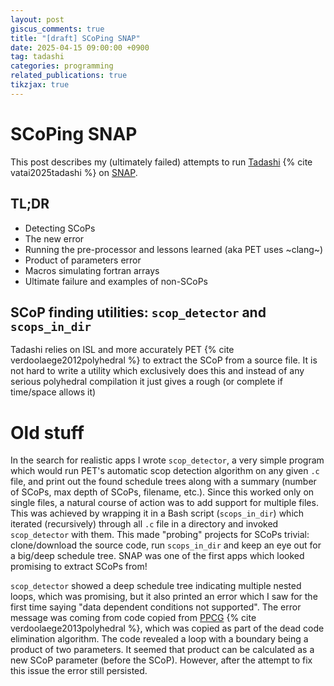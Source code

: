 ```yaml
---
layout: post
giscus_comments: true
title: "[draft] SCoPing SNAP"
date: 2025-04-15 09:00:00 +0900
tag: tadashi
categories: programming
related_publications: true
tikzjax: true
---
```


# SCoPing SNAP

This post describes my (ultimately failed) attempts to run [Tadashi](/projects/tadashi) {% cite vatai2025tadashi %} on [SNAP](https://github.com/lanl/SNAP).

## TL;DR

- Detecting SCoPs
- The new error
- Running the pre-processor and lessons learned (aka PET uses ~clang~)
- Product of parameters error
- Macros simulating fortran arrays
- Ultimate failure and examples of non-SCoPs

## SCoP finding utilities: `scop_detector` and `scops_in_dir`

Tadashi relies on ISL and more accurately PET {% cite verdoolaege2012polyhedral %} to extract the SCoP from a source file. It is not hard to write a utility which exclusively does this and instead of any serious polyhedral compilation it just gives a rough (or complete if time/space allows it)

# Old stuff

In the search for realistic apps I wrote `scop_detector`, a very simple program which would run PET's automatic scop detection algorithm on any given `.c` file, and print out the found schedule trees along with a summary (number of SCoPs, max depth of SCoPs, filename, etc.).
Since this worked only on single files, a natural course of action was to add support for multiple files.
This was achieved by wrapping it in a Bash script (`scops_in_dir`) which iterated (recursively) through all `.c` file in a directory and invoked `scop_detector` with them.
This made "probing" projects for SCoPs trivial: clone/download the source code, run `scops_in_dir` and keep an eye out for a big/deep schedule tree.
SNAP was one of the first apps which looked promising to extract SCoPs from!

`scop_detector` showed a deep schedule tree indicating multiple nested loops, which was promising, but it also printed an error which I saw for the first time saying "data dependent conditions not supported".
The error message was coming from code copied from [PPCG](https://repo.or.cz/ppcg.git) {% cite verdoolaege2013polyhedral %}, which was copied as part of the dead code elimination algorithm.
The code revealed a loop with a boundary being a product of two parameters.
It seemed that product can be calculated as a new SCoP parameter (before the SCoP).
However, after the attempt to fix this issue the error still persisted.
